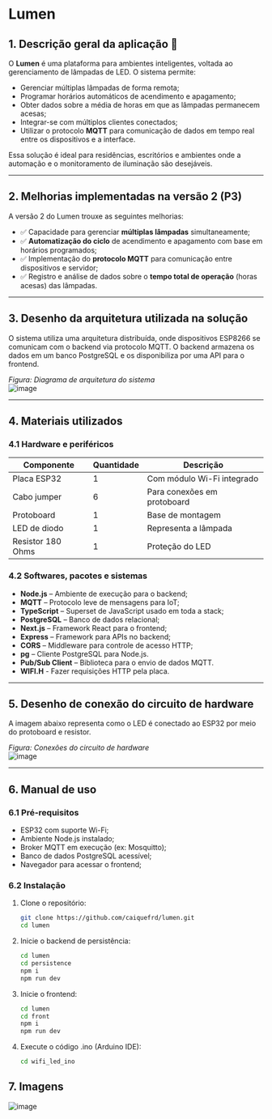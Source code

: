 # Lumen

## 1. Descrição geral da aplicação 🌟

O **Lumen** é uma plataforma para ambientes inteligentes, voltada ao gerenciamento de lâmpadas de LED. O sistema permite:

- Gerenciar múltiplas lâmpadas de forma remota;
- Programar horários automáticos de acendimento e apagamento;
- Obter dados sobre a média de horas em que as lâmpadas permanecem acesas;
- Integrar-se com múltiplos clientes conectados;
- Utilizar o protocolo **MQTT** para comunicação de dados em tempo real entre os dispositivos e a interface.

Essa solução é ideal para residências, escritórios e ambientes onde a automação e o monitoramento de iluminação são desejáveis.

---

## 2. Melhorias implementadas na versão 2 (P3)

A versão 2 do Lumen trouxe as seguintes melhorias:

- ✅ Capacidade para gerenciar **múltiplas lâmpadas** simultaneamente;
- ✅ **Automatização do ciclo** de acendimento e apagamento com base em horários programados;
- ✅ Implementação do **protocolo MQTT** para comunicação entre dispositivos e servidor;
- ✅ Registro e análise de dados sobre o **tempo total de operação** (horas acesas) das lâmpadas.

---

## 3. Desenho da arquitetura utilizada na solução

O sistema utiliza uma arquitetura distribuída, onde dispositivos ESP8266 se comunicam com o backend via protocolo MQTT. O backend armazena os dados em um banco PostgreSQL e os disponibiliza por uma API para o frontend.

*Figura: Diagrama de arquitetura do sistema*  
![image](https://github.com/user-attachments/assets/7c951a1d-adda-4c6d-83c1-da098df025a8)


---

## 4. Materiais utilizados

### 4.1 Hardware e periféricos

| Componente             | Quantidade | Descrição                      |
|------------------------|------------|--------------------------------|
| Placa ESP32            | 1          | Com módulo Wi-Fi integrado     |
| Cabo jumper            | 6          | Para conexões em protoboard    |
| Protoboard             | 1          | Base de montagem               |
| LED de diodo           | 1          | Representa a lâmpada           |
| Resistor 180 Ohms      | 1          | Proteção do LED                |

### 4.2 Softwares, pacotes e sistemas

- **Node.js** – Ambiente de execução para o backend;
- **MQTT** – Protocolo leve de mensagens para IoT;
- **TypeScript** – Superset de JavaScript usado em toda a stack;
- **PostgreSQL** – Banco de dados relacional;
- **Next.js** – Framework React para o frontend;
- **Express** – Framework para APIs no backend;
- **CORS** – Middleware para controle de acesso HTTP;
- **pg** – Cliente PostgreSQL para Node.js.
- **Pub/Sub Client** – Biblioteca para o envio de dados MQTT.
- **WIFI.H** - Fazer requisições HTTP pela placa.

---

## 5. Desenho de conexão do circuito de hardware

A imagem abaixo representa como o LED é conectado ao ESP32 por meio do protoboard e resistor.

*Figura: Conexões do circuito de hardware*  
![image](https://github.com/user-attachments/assets/295ccd0b-4bb5-4d84-9b2a-e91933506186)

---

## 6. Manual de uso

### 6.1 Pré-requisitos

- ESP32 com suporte Wi-Fi;
- Ambiente Node.js instalado;
- Broker MQTT em execução (ex: Mosquitto);
- Banco de dados PostgreSQL acessível;
- Navegador para acessar o frontend;

### 6.2 Instalação

1. Clone o repositório:
   ```bash
   git clone https://github.com/caiquefrd/lumen.git
   cd lumen
   ```

2. Inicie o backend de persistência:
   ```bash
   cd lumen
   cd persistence
   npm i
   npm run dev
   ```


3. Inicie o frontend:
   ```bash
   cd lumen
   cd front
   npm i
   npm run dev
   ```

3. Execute o código .ino (Arduino IDE):
   ```bash
   cd wifi_led_ino
   ```

## 7. Imagens
  
![image](https://github.com/user-attachments/assets/11db046b-1dcb-46cc-9fb5-972379b103b5)
